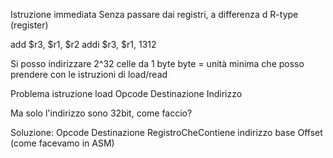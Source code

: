 Istruzione immediata 
Senza passare dai registri, a differenza d R-type (register)

add $r3, $r1, $r2
addi $r3, $r1, 1312

Si posso indirizzare 2^32 celle da 1 byte 
byte = unità minima che posso prendere con le istruzioni di load/read


Problema istruzione load
Opcode
Destinazione
Indirizzo

Ma solo l'indirizzo sono 32bit, come faccio?

Soluzione:
Opcode
Destinazione
RegistroCheContiene indirizzo base
Offset (come facevamo in ASM)


